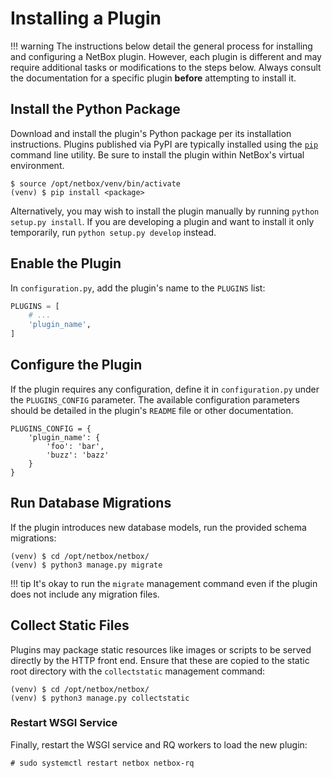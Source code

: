 # Installing a Plugin

!!! warning
    The instructions below detail the general process for installing and configuring a NetBox plugin. However, each plugin is different and may require additional tasks or modifications to the steps below. Always consult the documentation for a specific plugin **before** attempting to install it.

## Install the Python Package

Download and install the plugin's Python package per its installation instructions. Plugins published via PyPI are typically installed using the [`pip`](https://packaging.python.org/en/latest/tutorials/installing-packages/) command line utility. Be sure to install the plugin within NetBox's virtual environment.

```no-highlight
$ source /opt/netbox/venv/bin/activate
(venv) $ pip install <package>
```

Alternatively, you may wish to install the plugin manually by running `python setup.py install`. If you are developing a plugin and want to install it only temporarily, run `python setup.py develop` instead.

## Enable the Plugin

In `configuration.py`, add the plugin's name to the `PLUGINS` list:

```python
PLUGINS = [
    # ...
    'plugin_name',
]
```

## Configure the Plugin

If the plugin requires any configuration, define it in `configuration.py` under the `PLUGINS_CONFIG` parameter. The available configuration parameters should be detailed in the plugin's `README` file or other documentation.

```no-highlight
PLUGINS_CONFIG = {
    'plugin_name': {
        'foo': 'bar',
        'buzz': 'bazz'
    }
}
```

## Run Database Migrations

If the plugin introduces new database models, run the provided schema migrations:

```no-highlight
(venv) $ cd /opt/netbox/netbox/
(venv) $ python3 manage.py migrate
```

!!! tip
    It's okay to run the `migrate` management command even if the plugin does not include any migration files.

## Collect Static Files

Plugins may package static resources like images or scripts to be served directly by the HTTP front end. Ensure that these are copied to the static root directory with the `collectstatic` management command:

```no-highlight
(venv) $ cd /opt/netbox/netbox/
(venv) $ python3 manage.py collectstatic
```

### Restart WSGI Service

Finally, restart the WSGI service and RQ workers to load the new plugin:

```no-highlight
# sudo systemctl restart netbox netbox-rq
```
